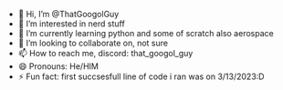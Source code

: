 - 👋 Hi, I’m @ThatGoogolGuy
- 👀 I’m interested in nerd stuff
- 🌱 I’m currently learning python and some of scratch also aerospace
- 💞️ I’m looking to collaborate on, not sure
- 📫 How to reach me, discord: that_googol_guy
- 😄 Pronouns: He/HIM
- ⚡ Fun fact: first succsesfull line of code i ran was on 3/13/2023:D

<!---
ThatGoogolGuy/ThatGoogolGuy is a ✨ special ✨ repository because its `README.md` (this file) appears on your GitHub profile.
You can click the Preview link to take a look at your changes.
--->
